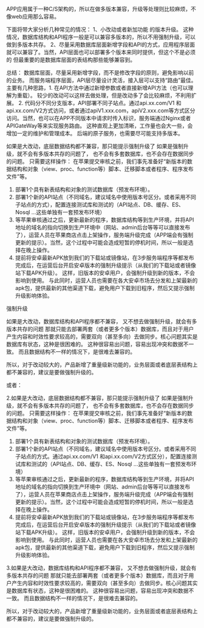 APP应用属于一种C/S架构的，所以在做多版本兼容，升级等处理则比较麻烦，不像web应用那么容易。

下面将带大家分析几种常见的情况： 
1、小改动或者新加功能 的版本升级。
   这种情况，数据库结构和API程序一般是可以兼容多版本的，所以不用强制升级，可以做到多版本共存。 
2、尽量采用数据库层面新增字段和API的方式，应用程序层面就可以兼容了。当然，API层面也可以部署多个版本来同时提供，但这个不是必须的 
但最重要的是数据库层面的表结构那些能够兼容到。

总结： 
数据库层面，尽量采用新增字段，而不是修改字段的原则，避免影响以前的业务。 
而服务端程序层面，API层尽量设计灵活，接入层可以支持“路由”最佳。主要有几种思路，1. 在API方法中通过新增参数或者直接新增API方法（也可以理解为重载）。 
较少的改动可以这样去做处理，但是改动多了会比较麻烦，不利用扩展。 
2. 代码分不同分支版本，API部署不同子站点。通过api.xx.com/V1 和api.xx.com/V2方式访问，或者通过apiV1.xxx.com，apiV2.xxx.com等方式区分访问。当然，也可以在APP不同版本中请求时传入标识，服务端通过Nginx或者APIGateWay等来实现服务路由。 
这种直观上更加清晰，工作量也会大一些，会增加一定的维护和管理成本。 
后端的原子服务，也需要尽可能支持多版本。

如果是大改动，底层数据结构都不兼容，那只能提示强制升级了 
如果是强制升级，就不会有多版本共存的问题了， 
也不会有多套数据库，也不会存在数据同步的问题。 
只需要这样操作： 
在苹果提交审核之前，我们事先准备好“新版本的数据结构和对象（view、proc、function等）脚本、迁移脚本或者程序、程序发布文件”等。 
1. 部署1个具有新表结构和对象的测试数据库（预发布环境）。 
2. 部署1个新的API站点（不同域名，建议域名中使用版本号区分。或者采用不同子站点的方式），配置连接测试库和测试的（API站点、DB、缓存、ES、Nosql …这些单独有一套预发布环境） 
3. 等苹果审核通过之后，更新最新的程序，数据库结构等到生产环境，并将API地址的域名的指向切换到生产环境中（网站、admin后台等等可以直接发布了），运营人员在苹果商店点击上架操作，服务端升级完成（APP端会有强制更新的提示）。当然，这个过程中可能会造成短暂的停机时间，所以一般是选择在晚上操作。 
4. 提前将安卓最新APK放到我们的下载站或镜像站，在3步服务端程序等都发布完成后，在运营后台开启安卓版本的强制升级提示（从我们的下载站或者镜像站下载APK升级）。 
这样，旧版本的安卓用户，会强制升级到新的版本，不会影响到使用。 
与此同时，运营人员也需要在各大安卓市场去分发和上架最新的apk包，提供最新的其他渠道下载，避免用户下载到旧程序，然后又提示强制升级影响体验。

强制升级

如果是大改动，数据库结构和API程序都不兼容， 又不想去做强制升级，就会有多版本共存的问题
那就只能去部署两套（或者更多个版本）数据库，而且对于用户产生内容和时效性要求较高的，需要双向（甚至多向）去做同步。核心问题其实是数据库有状态，这种是很困难的。 
这种很容易出问题，容易出现冲突和数据不一致。 
而且数据结构不一样的情况下，是很难去兼容的。

所以，对于改动较大的，产品新增了重量级新功能的，业务层面或者底层表结构上都不兼容的，建议是要做强制升级的。

或者：

2.如果是大改动，底层数据结构都不兼容，那只能提示强制升级了 
如果是强制升级，就不会有多版本共存的问题了， 
也不会有多套数据库，也不会存在数据同步的问题。 
只需要这样操作： 
在苹果提交审核之前，我们事先准备好“新版本的数据结构和对象（view、proc、function等）脚本、迁移脚本或者程序、程序发布文件”等。 
1. 部署1个具有新表结构和对象的测试数据库（预发布环境）。 
2. 部署1个新的API站点（不同域名，建议域名中使用版本号区分。或者采用不同子站点的方式。通过api.xx.com/V1 和api.xx.com/V2方式区分），配置连接测试库和测试的（API站点、DB、缓存、ES、Nosql …这些单独有一套预发布环境） 
3. 等苹果审核通过之后，更新最新的程序，数据库结构等到生产环境，并将API地址的域名的指向切换到生产环境中（网站、admin后台等等可以直接发布了），运营人员在苹果商店点击上架操作，服务端升级完成（APP端会有强制更新的提示）。当然，这个过程中可能会造成短暂的停机时间，所以一般是选择在晚上操作。 
4. 提前将安卓最新APK放到我们的下载站或镜像站，在3步服务端程序等都发布完成后，在运营后台开启安卓版本的强制升级提示（从我们的下载站或者镜像站下载APK升级）。 
这样，旧版本的安卓用户，会强制升级到新的版本，不会影响到使用。 
与此同时，运营人员也需要在各大安卓市场去分发和上架最新的apk包，提供最新的其他渠道下载，避免用户下载到旧程序，然后又提示强制升级影响体验。

3.如果是大改动，数据库结构和API程序都不兼容， 
又不想去做强制升级，就会有多版本共存的问题 
那就只能去部署两套（或者更多个版本）数据库，而且对于用户产生内容和时效性要求较高的，需要双向（甚至多向）去做同步。核心问题其实是数据库有状态，这种是很困难的。 
这种很容易出问题，容易出现冲突和数据不一致。 
而且数据结构不一样的情况下，是很难去兼容的。

所以，对于改动较大的，产品新增了重量级新功能的，业务层面或者底层表结构上都不兼容的，建议是要做强制升级的。

